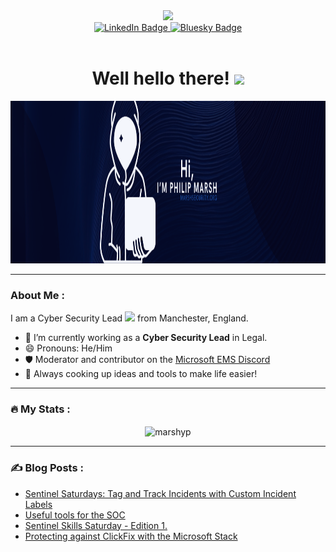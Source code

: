 <div id="header" align="center">
  <img src="https://media4.giphy.com/media/v1.Y2lkPTc5MGI3NjExcHJtMGo3cmgzdTc0ZzFtaThneW9iYnJ3c2Z5Y3J3a3FyMDdwNXkyaSZlcD12MV9pbnRlcm5hbF9naWZfYnlfaWQmY3Q9cw/FQxpCWS4ZyvNFCTKHJ/giphy.gif" width="100"/>
  <div id="badges">
    <a href="https://www.linkedin.com/in/%F0%9F%9B%A1%EF%B8%8F-philip-marsh-6b4657145/">
      <img src="https://img.shields.io/badge/LinkedIn-blue?style=for-the-badge&logo=linkedin&logoColor=white" alt="LinkedIn Badge"/>
    </a>
    <a href="https://bsky.app/profile/marshsecurity.org">
      <img src="https://img.shields.io/static/v1?label=&message=Bluesky&color=0285FF&logo=bluesky&style=for-the-badge&logoColor=white" alt="Bluesky Badge"/>
    </a>
  </div>
  <img src="https://komarev.com/ghpvc/?username=marshyp&style=flat-square&color=blue" alt=""/>
  <h1>
    Well hello there!
    <img src="https://media.giphy.com/media/hvRJCLFzcasrR4ia7z/giphy.gif" width="30px"/>
  </h1>
</div>
<div align="center">
  <img src="/resources/hi.png" width="1000" height="260"/>
</div>

---

### About Me :
I am a Cyber Security Lead <img src="https://media1.giphy.com/media/v1.Y2lkPTc5MGI3NjExdWJteHJsNGc3NXZvbG9zaHpmbXE3cG50MTJ2eTJnZTM3cjhsN2R0NyZlcD12MV9pbnRlcm5hbF9naWZfYnlfaWQmY3Q9cw/jUz0F5Sa3pq59aEX3Q/giphy.gif" width="30"> from Manchester, England.

- 🔭 I’m currently working as a **Cyber Security Lead** in Legal.
- 😄 Pronouns: He/Him
- 🛡️ Moderator and contributor on the <a href="https://discord.com/invite/microsoft-ems-community-1008077287813550090">Microsoft EMS Discord</a>
- 🧰 Always cooking up ideas and tools to make life easier!

---

### :fire: My Stats :
<div align="center">
<img align="center" src="https://github-readme-stats.vercel.app/api?username=marshyp&show_icons=true&locale=en" alt="marshyp" />
</div>

---

### :writing_hand: Blog Posts :
<!-- BLOG-POST-LIST:START -->
- [Sentinel Saturdays: Tag and Track Incidents with Custom Incident Labels](https://marshsecurity.org/sentinel-saturdays-tag-and-track-incidents-with-custom-incident-labels/)
- [Useful tools for the SOC](https://marshsecurity.org/useful-tools-for-the-soc/)
- [Sentinel Skills Saturday  - Edition 1.](https://marshsecurity.org/sentinel-skills-saturday-edition-one/)
- [Protecting against ClickFix with the Microsoft Stack](https://marshsecurity.org/protecting-against-clickfix-with-the-microsoft-stack/)
<!-- BLOG-POST-LIST:END -->